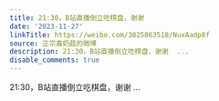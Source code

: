 ```yaml
---
title: 21:30，B站直播倒立吃棋盘，谢谢
date: '2023-11-27'
linkTitle: https://weibo.com/3825863518/NuxAadp8f
source: 正宗毒奶菇的微博
description: 21:30，B站直播倒立吃棋盘，谢谢  ...
disable_comments: true
---
```

21:30，B站直播倒立吃棋盘，谢谢  ...